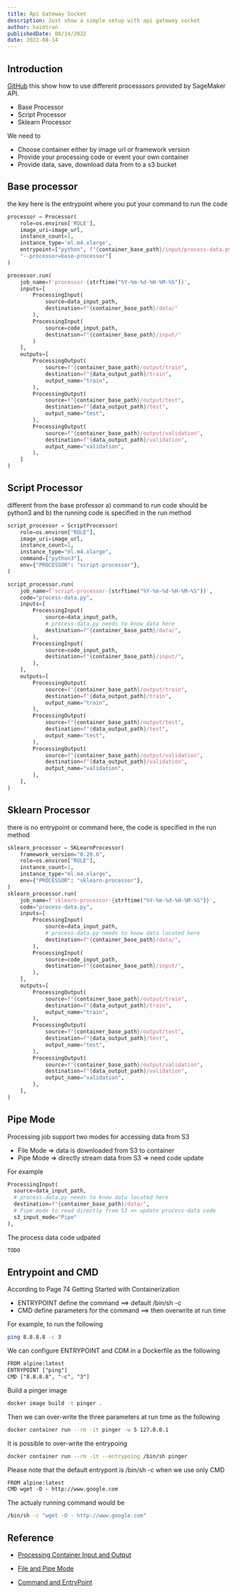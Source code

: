 ```yaml
---
title: Api Gateway Socket
description: Just show a simple setup with api gateway socket
author: haimtran
publishedDate: 08/14/2022
date: 2022-08-14
---
```


## Introduction

[GitHub](https://github.com/entest-hai/sagemaker-sdk-processing) this show how to use different processsors provided by SageMaker API.

- Base Processor
- Script Processor
- Sklearn Processor

We need to

- Choose container either by image url or framework version
- Provide your processing code or event your own container
- Provide data, save, download data from to a s3 bucket

<LinkedImage
  href="https://youtu.be/1CRBSPiGQ9Y"
  height={400}
  alt="SageMaker Processing Api"
  src="/thumbnail/sg-processing-api.png"
/>

## Base processor

the key here is the entrypoint where you put your command to run the code

```py
processor = Processor(
    role=os.environ['ROLE'],
    image_uri=image_url,
    instance_count=1,
    instance_type='ml.m4.xlarge',
    entrypoint=["python", f"{container_base_path}/input/process-data.py",
    "--processor=base-processor"]
)

processor.run(
    job_name=f'processor-{strftime("%Y-%m-%d-%H-%M-%S")}',
    inputs=[
        ProcessingInput(
            source=data_input_path,
            destination=f"{container_base_path}/data/"
        ),
        ProcessingInput(
            source=code_input_path,
            destination=f"{container_base_path}/input/"
        )
    ],
    outputs=[
        ProcessingOutput(
            source=f"{container_base_path}/output/train",
            destination=f"{data_output_path}/train",
            output_name="train",
        ),
        ProcessingOutput(
            source=f"{container_base_path}/output/test",
            destination=f"{data_output_path}/test",
            output_name="test",
        ),
        ProcessingOutput(
            source=f"{container_base_path}/output/validation",
            destination=f"{data_output_path}/validation",
            output_name="validation",
        ),
    ]
)

```

## Script Processor

different from the base professor a) command to run code should be python3 and b) the running code is specified in the run method

```py
script_processor = ScriptProcessor(
    role=os.environ["ROLE"],
    image_uri=image_url,
    instance_count=1,
    instance_type="ml.m4.xlarge",
    command=["python3"],
    env={"PROCESSOR": "script-processor"},
)

script_processor.run(
    job_name=f'script-processor-{strftime("%Y-%m-%d-%H-%M-%S")}',
    code="process-data.py",
    inputs=[
        ProcessingInput(
            source=data_input_path,
            # process-data.py needs to know data here
            destination=f"{container_base_path}/data/",
        ),
        ProcessingInput(
            source=code_input_path,
            destination=f"{container_base_path}/input/",
        ),
    ],
    outputs=[
        ProcessingOutput(
            source=f"{container_base_path}/output/train",
            destination=f"{data_output_path}/train",
            output_name="train",
        ),
        ProcessingOutput(
            source=f"{container_base_path}/output/test",
            destination=f"{data_output_path}/test",
            output_name="test",
        ),
        ProcessingOutput(
            source=f"{container_base_path}/output/validation",
            destination=f"{data_output_path}/validation",
            output_name="validation",
        ),
    ],
)
```

## Sklearn Processor

there is no entrypoint or command here, the code is specified in the run method

```py
sklearn_processor = SKLearnProcessor(
    framework_version="0.20.0",
    role=os.environ["ROLE"],
    instance_count=1,
    instance_type="ml.m4.xlarge",
    env={"PROCESSOR": "sklearn-processor"},
)
sklearn_processor.run(
    job_name=f'sklearn-processor-{strftime("%Y-%m-%d-%H-%M-%S")}',
    code="process-data.py",
    inputs=[
        ProcessingInput(
            source=data_input_path,
            # process-data.py needs to know data located here
            destination=f"{container_base_path}/data/",
        ),
        ProcessingInput(
            source=code_input_path,
            destination=f"{container_base_path}/input/",
        ),
    ],
    outputs=[
        ProcessingOutput(
            source=f"{container_base_path}/output/train",
            destination=f"{data_output_path}/train",
            output_name="train",
        ),
        ProcessingOutput(
            source=f"{container_base_path}/output/test",
            destination=f"{data_output_path}/test",
            output_name="test",
        ),
        ProcessingOutput(
            source=f"{container_base_path}/output/validation",
            destination=f"{data_output_path}/validation",
            output_name="validation",
        ),
    ],
)
```

## Pipe Mode

Processing job support two modes for accessing data from S3

- File Mode => data is downloaded from S3 to container
- Pipe Mode => directly stream data from S3 => need code update

For example

```py
ProcessingInput(
  source=data_input_path,
  # process-data.py needs to know data located here
  destination=f"{container_base_path}/data/",
  # Pipe mode to read directly from S3 => update process-data code
  s3_input_mode="Pipe"
),
```

The process data code udpated 

```py 
TODO

```

## Entrypoint and CMD

According to Page 74 Getting Started with Containerization

- ENTRYPOINT define the command ==> default /bin/sh -c
- CMD define parameters for the command ==> then overwrite at run time

For example, to run the following

```bash
ping 8.8.8.8 -c 3
```

We can configure ENTRYPOINT and CDM in a Dockerfile as the following

```txt
FROM alpine:latest
ENTRYPOINT ["ping"]
CMD ["8.8.8.8", "-c", "3"]
```

Build a pinger image

```bash
docker image build -t pinger .
```

Then we can over-write the three parameters at run time as the following

```bash
docker container run --rm -it pinger -w 5 127.0.0.1
```

It is possible to over-write the entrypoing

```bash
docker container run --rm -it --entrypoing /bin/sh pinger
```

Please note that the default entrypont is /bin/sh -c when we use only CMD

```txt
FROM alpine:latest
CMD wget -O - http://www.google.com
```

The actualy running command would be

```bash
/bin/sh -c "wget -O - http://www.google.com"
```

## Reference

- [Processing Container Input and Output]()

- [File and Pipe Mode]()

- [Command and EntryPoint]()
